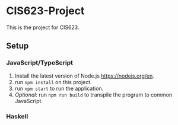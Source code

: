 # CIS623-Project
 This is the project for CIS623.

## Setup

### JavaScript/TypeScript
1. Install the latest version of Node.js https://nodejs.org/en.
2. run `npm install` on this project.
3. run `npm start` to run the application.
4. *Optional:* run `npm run build` to transpile the program to common JavaScript.

### Haskell 
